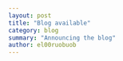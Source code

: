 ```yaml
---
layout: post
title: "Blog available"
category: blog
summary: "Announcing the blog"
author: el00ruobuob
---
```


